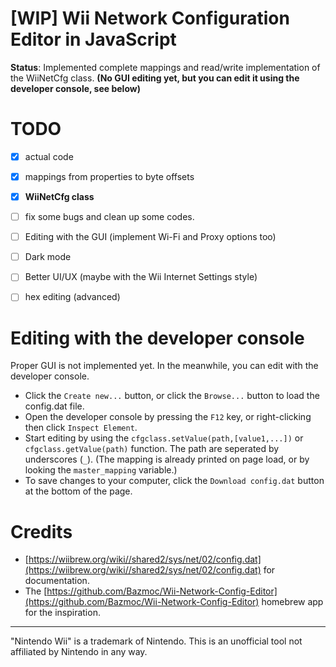 # [WIP] Wii Network Configuration Editor in JavaScript

**Status**: Implemented complete mappings and read/write implementation of the WiiNetCfg class. **(No GUI editing yet, but you can edit it using the developer console, see below)**


# TODO
- [X] actual code
- [X] mappings from properties to byte offsets
- [X] **WiiNetCfg class**
- [ ] fix some bugs and clean up some codes.
- [ ] Editing with the GUI (implement Wi-Fi and Proxy options too)
- [ ] Dark mode
- [ ] Better UI/UX (maybe with the Wii Internet Settings style)
- [ ] hex editing (advanced)


# Editing with the developer console
Proper GUI is not implemented yet. In the meanwhile, you can edit with the developer console.
- Click the `Create new...` button, or click the `Browse...` button to load the config.dat file.
- Open the developer console by pressing the `F12` key, or right-clicking then click `Inspect Element`.
- Start editing by using the `cfgclass.setValue(path,[value1,...])` or `cfgclass.getValue(path)` function. The path are seperated by underscores (`_`). (The mapping is already printed on page load, or by looking the `master_mapping` variable.)
- To save changes to your computer, click the `Download config.dat` button at the bottom of the page.


# Credits

- [https://wiibrew.org/wiki//shared2/sys/net/02/config.dat](https://wiibrew.org/wiki//shared2/sys/net/02/config.dat) for documentation.
- The [https://github.com/Bazmoc/Wii-Network-Config-Editor](https://github.com/Bazmoc/Wii-Network-Config-Editor) homebrew app for the inspiration.

---

"Nintendo Wii" is a trademark of Nintendo. This is an unofficial tool not affiliated by Nintendo in any way.
